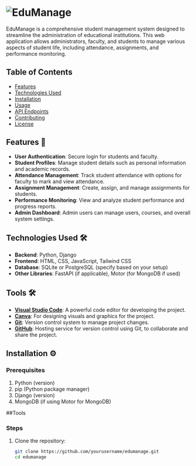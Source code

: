 # ![EduManage](https://img.shields.io/badge/EduManage-Student%20Management%20System-blue) 

EduManage is a comprehensive student management system designed to streamline the administration of educational institutions. This web application allows administrators, faculty, and students to manage various aspects of student life, including attendance, assignments, and performance monitoring.


## Table of Contents

- [Features](#features)
- [Technologies Used](#technologies-used)
- [Installation](#installation)
- [Usage](#usage)
- [API Endpoints](#api-endpoints)
- [Contributing](#contributing)
- [License](#license)

## Features 🚀

- **User Authentication**: Secure login for students and faculty.
- **Student Profiles**: Manage student details such as personal information and academic records.
- **Attendance Management**: Track student attendance with options for faculty to mark and view attendance.
- **Assignment Management**: Create, assign, and manage assignments for students.
- **Performance Monitoring**: View and analyze student performance and progress reports.
- **Admin Dashboard**: Admin users can manage users, courses, and overall system settings.


## Technologies Used 🛠️

- **Backend**: Python, Django
- **Frontend**: HTML, CSS, JavaScript, Tailwind CSS
- **Database**: SQLite or PostgreSQL (specify based on your setup)
- **Other Libraries**: FastAPI (if applicable), Motor (for MongoDB if used)

## Tools 🛠️

- **[Visual Studio Code](https://code.visualstudio.com/)**: A powerful code editor for developing the project.
- **[Canva](https://www.canva.com/)**: For designing visuals and graphics for the project.
- **[Git](https://git-scm.com/)**: Version control system to manage project changes.
- **[GitHub](https://github.com/)**: Hosting service for version control using Git, to collaborate and share the project.


## Installation ⚙️

### Prerequisites

1. Python (version)
2. pip (Python package manager)
3. Django (version)
4. MongoDB (if using Motor for MongoDB)

##Tools


### Steps

1. Clone the repository:

   ```bash
   git clone https://github.com/yourusername/edumanage.git
   cd edumanage
